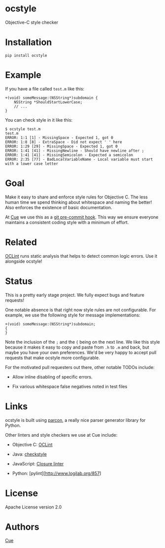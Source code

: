 ocstyle
=======

Objective-C style checker

# Installation

```
pip install ocstyle
```

# Example

If you have a file called `test.m` like this:

```objc
+(void) someMessage:(NSString*)subdomain {
    NSString *ShouldStartLowerCase;
    // ...
}
```

You can check style in it like this:

```
$ ocstyle test.m
test.m
ERROR: 1:1 [1] - MissingSpace - Expected 1, got 0
ERROR: 1:8 [8] - ExtraSpace - Did not expect ' ' here
ERROR: 1:29 [29] - MissingSpace - Expected 1, got 0
ERROR: 1:41 [41] - MissingNewline - Should have newline after ;
ERROR: 1:41 [41] - MissingSemicolon - Expected a semicolon
ERROR: 2:35 [77] - BadLocalVariableName - Local variable must start with a lower case letter
```

# Goal

Make it easy to share and enforce style rules for Objective C.  The less human time we spend thinking about whitespace
and naming the better!  Also enforces the existence of basic documentation.

At [Cue](http://www.cueup.com) we use this as a
[git pre-commit hook](http://git-scm.com/book/en/Customizing-Git-Git-Hooks).
This way we ensure everyone maintains a consistent coding style with a minimum of effort.

# Related

[OCLint](http://oclint.org/) runs static analysis that helps to detect common logic errors. Use it alongside ocstyle!

# Status

This is a pretty early stage project.  We fully expect bugs and feature requests!

One notable absence is that right now style rules are not configurable.  For example, we use the following style
for message implementations:

```objc
+(void) someMessage:(NSString*)subdomain;
{
}
```

Note the inclusion of the `;` and the `{` being on the next line. We like this style because it makes it easy to copy
and paste from `.h` to `.m` and back, but maybe you have your own preferences.  We'd be very happy to accept pull
requests that make ocstyle more configurable.

For the motivated pull requesters out there, other notable TODOs include:

* Allow inline disabling of specific errors.

* Fix various whitespace false negatives noted in test files


# Links

ocstyle is built using [parcon](http://www.opengroove.org/parcon/parcon-tutorial.html), a really nice parser
generator library for Python.

Other linters and style checkers we use at Cue include:

* Objective C: [OCLint](http://oclint.org/)

* Java: [checkstyle](http://checkstyle.sourceforge.net/)

* JavaScript: [Closure linter](https://developers.google.com/closure/utilities/)

* Python: [pylint][http://www.logilab.org/857]


# License

Apache License version 2.0

# Authors

[Cue](http://www.cueup.com)
